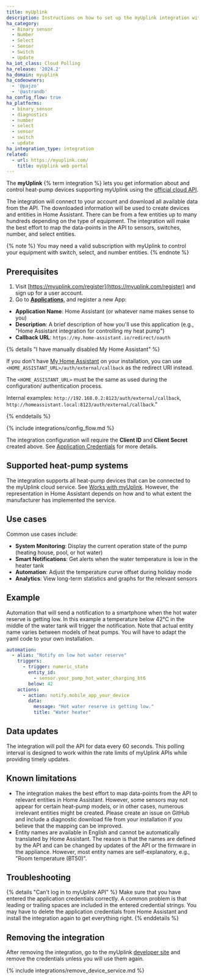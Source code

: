 ```yaml
---
title: myUplink
description: Instructions on how to set up the myUplink integration within Home Assistant.
ha_category:
  - Binary sensor
  - Number
  - Select
  - Sensor
  - Switch
  - Update
ha_iot_class: Cloud Polling
ha_release: '2024.2'
ha_domain: myuplink
ha_codeowners:
  - '@pajzo'
  - '@astrandb'
ha_config_flow: true
ha_platforms:
  - binary_sensor
  - diagnostics
  - number
  - select
  - sensor
  - switch
  - update
ha_integration_type: integration
related:
  - url: https://myuplink.com/
    title: myUplink web portal
---
```


The **myUplink** {% term integration %} lets you get information about and control heat-pump devices supporting myUplink using the [official cloud API](https://dev.myuplink.com).

The integration will connect to your account and download all available data from the API. The downloaded information will be used to create devices and entities in Home Assistant. There can be from a few entities up to many hundreds depending on the type of equipment. The integration will make the best effort to map the data-points in the API to sensors, switches, number, and select entities.

{% note %}
You may need a valid subscription with myUplink to control your equipment with switch, select, and number entities.
{% endnote %}

## Prerequisites

1. Visit [https://myuplink.com/register](https://myuplink.com/register) and sign up for a user account.
2. Go to [**Applications**](https://dev.myuplink.com/apps), and register a new App:

- **Application Name**: Home Assistant (or whatever name makes sense to you)
- **Description**: A brief description of how you'll use this application (e.g., "Home Assistant integration for controlling my heat pump")
- **Callback URL**: `https://my.home-assistant.io/redirect/oauth`

{% details "I have manually disabled My Home Assistant" %}

If you don't have [My Home Assistant](/integrations/my) on your installation,
you can use `<HOME_ASSISTANT_URL>/auth/external/callback` as the redirect URI
instead.

The `<HOME_ASSISTANT_URL>` must be the same as used during the configuration/
authentication process.

Internal examples: `http://192.168.0.2:8123/auth/external/callback`, `http://homeassistant.local:8123/auth/external/callback`."

{% enddetails %}

{% include integrations/config_flow.md %}

The integration configuration will require the **Client ID** and **Client Secret** created above. See [Application Credentials](/integrations/application_credentials) for more details.

## Supported heat-pump systems

The integration supports all heat-pump devices that can be connected to the myUplink cloud service. See [Works with myUplink](https://myuplink.com/legal/works-with/en).
However, the representation in Home Assistant depends on how and to what extent the manufacturer has implemented the service.

## Use cases

Common use cases include:

- **System Monitoring**: Display the current operation state of the pump (heating house, pool, or hot water)
- **Smart Notifications**: Get alerts when the water temperature is low in the heater tank
- **Automation**: Adjust the temperature curve offset during holiday mode
- **Analytics**: View long-term statistics and graphs for the relevant sensors

## Example

Automation that will send a notification to a smartphone when the hot water reserve is getting low. In this example a temperature below 42°C in the middle of the water tank will trigger the notification. Note that actual entity name varies between models of heat pumps. You will have to adapt the yaml code to your own installation.

```yaml
automation:
  - alias: "Notify on low hot water reserve"
    triggers:
      - trigger: numeric_state
        entity_id:
          - sensor.your_pump_hot_water_charging_bt6
        below: 42
    actions:
      - action: notify.mobile_app_your_device
        data:
          message: "Hot water reserve is getting low."
          title: "Water heater"
```

## Data updates

The integration will poll the API for data every 60 seconds. This polling interval is designed to work within the rate limits of myUplink APIs while providing timely updates.

## Known limitations

- The integration makes the best effort to map data-points from the API to relevant entities in Home Assistant. However, some sensors may not appear for certain heat-pump models, or in other cases, numerous irrelevant entities might be created. Please create an issue on GitHub and include a diagnostic download file from your installation if you believe that the mapping can be improved.
- Entity names are available in English and cannot be automatically translated by Home Assistant. The reason is that the names are defined by the API and can be changed by updates of the API or the firmware in the appliance. However, most entity names are self-explanatory, e.g., "Room temperature (BT50)".

## Troubleshooting

{% details "Can't log in to myUplink API" %}
Make sure that you have entered the application credentials correctly. A common problem is that leading or trailing spaces are included in the entered credential strings. You may have to delete the application credentials from Home Assistant and install the integration again to get everything right.
{% enddetails %}

## Removing the integration

After removing the integration, go to the myUplink [developer site](https://dev.myuplink.com/apps) and remove the credentials unless you will use them again.

{% include integrations/remove_device_service.md %}
